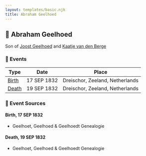 ```yaml
---
layout: templates/basic.njk
title: Abraham Geelhoed
---
```

## 🔵 Abraham Geelhoed

Son of [Joost Geelhoed](/people/7/72031888) and [Kaatje van den Berge](/people/3/32271874)

### 📆 Events

Type | Date | Place
------ | ------ | ------
[Birth](#event-0) | 17 SEP 1832 | Dreischor, Zeeland, Netherlands
[Death](#event-1) | 19 SEP 1832 | Dreischor, Zeeland, Netherlands

### 📰 Event Sources

#### <a id="event-0"></a> Birth, 17 SEP 1832
* Geelhoet, Geelhoed & Geelhoedt Genealogie

#### <a id="event-1"></a> Death, 19 SEP 1832
* Geelhoet, Geelhoed & Geelhoedt Genealogie